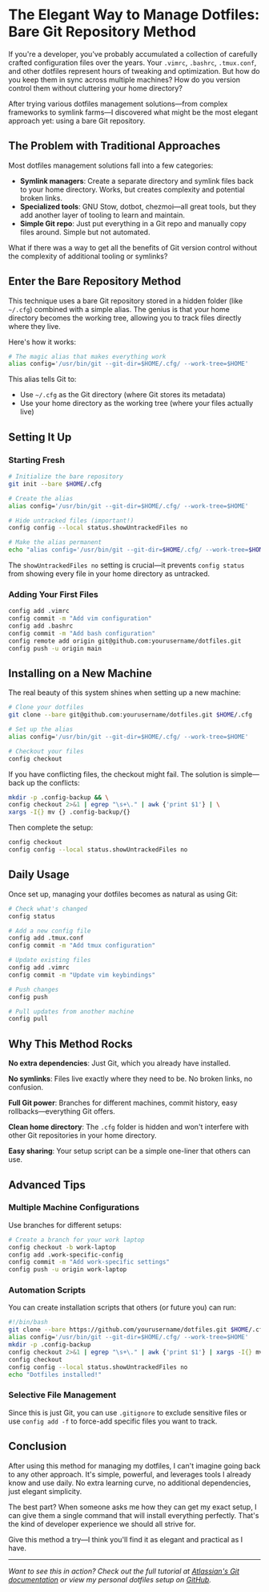 # The Elegant Way to Manage Dotfiles: Bare Git Repository Method

If you're a developer, you've probably accumulated a collection of carefully crafted configuration files over the years. Your `.vimrc`, `.bashrc`, `.tmux.conf`, and other dotfiles represent hours of tweaking and optimization. But how do you keep them in sync across multiple machines? How do you version control them without cluttering your home directory?

After trying various dotfiles management solutions—from complex frameworks to symlink farms—I discovered what might be the most elegant approach yet: using a bare Git repository.

## The Problem with Traditional Approaches

Most dotfiles management solutions fall into a few categories:

- **Symlink managers**: Create a separate directory and symlink files back to your home directory. Works, but creates complexity and potential broken links.
- **Specialized tools**: GNU Stow, dotbot, chezmoi—all great tools, but they add another layer of tooling to learn and maintain.
- **Simple Git repo**: Just put everything in a Git repo and manually copy files around. Simple but not automated.

What if there was a way to get all the benefits of Git version control without the complexity of additional tooling or symlinks?

## Enter the Bare Repository Method

This technique uses a bare Git repository stored in a hidden folder (like `~/.cfg`) combined with a simple alias. The genius is that your home directory becomes the working tree, allowing you to track files directly where they live.

Here's how it works:

```bash
# The magic alias that makes everything work
alias config='/usr/bin/git --git-dir=$HOME/.cfg/ --work-tree=$HOME'
```

This alias tells Git to:
- Use `~/.cfg` as the Git directory (where Git stores its metadata)
- Use your home directory as the working tree (where your files actually live)

## Setting It Up

### Starting Fresh

```bash
# Initialize the bare repository
git init --bare $HOME/.cfg

# Create the alias
alias config='/usr/bin/git --git-dir=$HOME/.cfg/ --work-tree=$HOME'

# Hide untracked files (important!)
config config --local status.showUntrackedFiles no

# Make the alias permanent
echo "alias config='/usr/bin/git --git-dir=$HOME/.cfg/ --work-tree=$HOME'" >> $HOME/.bashrc
```

The `showUntrackedFiles no` setting is crucial—it prevents `config status` from showing every file in your home directory as untracked.

### Adding Your First Files

```bash
config add .vimrc
config commit -m "Add vim configuration"
config add .bashrc
config commit -m "Add bash configuration"
config remote add origin git@github.com:yourusername/dotfiles.git
config push -u origin main
```

## Installing on a New Machine

The real beauty of this system shines when setting up a new machine:

```bash
# Clone your dotfiles
git clone --bare git@github.com:yourusername/dotfiles.git $HOME/.cfg

# Set up the alias
alias config='/usr/bin/git --git-dir=$HOME/.cfg/ --work-tree=$HOME'

# Checkout your files
config checkout
```

If you have conflicting files, the checkout might fail. The solution is simple—back up the conflicts:

```bash
mkdir -p .config-backup && \
config checkout 2>&1 | egrep "\s+\." | awk {'print $1'} | \
xargs -I{} mv {} .config-backup/{}
```

Then complete the setup:

```bash
config checkout
config config --local status.showUntrackedFiles no
```

## Daily Usage

Once set up, managing your dotfiles becomes as natural as using Git:

```bash
# Check what's changed
config status

# Add a new config file
config add .tmux.conf
config commit -m "Add tmux configuration"

# Update existing files
config add .vimrc
config commit -m "Update vim keybindings"

# Push changes
config push

# Pull updates from another machine
config pull
```

## Why This Method Rocks

**No extra dependencies**: Just Git, which you already have installed.

**No symlinks**: Files live exactly where they need to be. No broken links, no confusion.

**Full Git power**: Branches for different machines, commit history, easy rollbacks—everything Git offers.

**Clean home directory**: The `.cfg` folder is hidden and won't interfere with other Git repositories in your home directory.

**Easy sharing**: Your setup script can be a simple one-liner that others can use.

## Advanced Tips

### Multiple Machine Configurations

Use branches for different setups:

```bash
# Create a branch for your work laptop
config checkout -b work-laptop
config add .work-specific-config
config commit -m "Add work-specific settings"
config push -u origin work-laptop
```

### Automation Scripts

You can create installation scripts that others (or future you) can run:

```bash
#!/bin/bash
git clone --bare https://github.com/yourusername/dotfiles.git $HOME/.cfg
alias config='/usr/bin/git --git-dir=$HOME/.cfg/ --work-tree=$HOME'
mkdir -p .config-backup
config checkout 2>&1 | egrep "\s+\." | awk {'print $1'} | xargs -I{} mv {} .config-backup/{}
config checkout
config config --local status.showUntrackedFiles no
echo "Dotfiles installed!"
```

### Selective File Management

Since this is just Git, you can use `.gitignore` to exclude sensitive files or use `config add -f` to force-add specific files you want to track.

## Conclusion

After using this method for managing my dotfiles, I can't imagine going back to any other approach. It's simple, powerful, and leverages tools I already know and use daily. No extra learning curve, no additional dependencies, just elegant simplicity.

The best part? When someone asks me how they can get my exact setup, I can give them a single command that will install everything perfectly. That's the kind of developer experience we should all strive for.

Give this method a try—I think you'll find it as elegant and practical as I have.

---

*Want to see this in action? Check out the full tutorial at [Atlassian's Git documentation](https://www.atlassian.com/git/tutorials/dotfiles) or view my personal dotfiles setup on [GitHub](https://github.com/yourusername/dotfiles).*